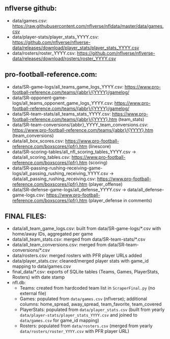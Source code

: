 ## nflverse github:
- data/games.csv: https://raw.githubusercontent.com/nflverse/nfldata/master/data/games.csv
- data/player-stats/player_stats_YYYY.csv: https://github.com/nflverse/nflverse-data/releases/download/player_stats/player_stats_YYYY.csv
- data/rosters/roster_YYYY.csv: https://github.com/nflverse/nflverse-data/releases/download/rosters/roster_YYYY.csv

## pro-football-reference.com:
- data/SR-game-logs/all_teams_game_logs_YYYY.csv: https://www.pro-football-reference.com/teams/{abbr}/{YYYY}/gamelog/
- data/SR-opponent-game-logs/all_teams_opponent_game_logs_YYYY.csv: https://www.pro-football-reference.com/teams/{abbr}/{YYYY}/gamelog/
- data/SR-team-stats/all_teams_stats_YYYY.csv: https://www.pro-football-reference.com/teams/{abbr}/{YYYY}.htm (team_stats)
- data/SR-team-conversions/{abbr}_YYYY_team_conversions.csv: https://www.pro-football-reference.com/teams/{abbr}/{YYYY}.htm (team_conversions)
- data/all_box_scores.csv: https://www.pro-football-reference.com/boxscores/{pfr}.htm (linescore)
- data/SR-scoring-tables/all_nfl_scoring_tables_YYYY.csv → data/all_scoring_tables.csv: https://www.pro-football-reference.com/boxscores/{pfr}.htm (scoring)
- data/SR-passing-rushing-receiving-game-logs/all_passing_rushing_receiving_YYYY.csv → data/all_passing_rushing_receiving.csv: https://www.pro-football-reference.com/boxscores/{pfr}.htm (player_offense)
- data/SR-defense-game-logs/all_defense_YYYY.csv → data/all_defense-game-logs.csv: https://www.pro-football-reference.com/boxscores/{pfr}.htm (player_defense in comments)

## FINAL FILES:
- data/all_team_game_logs.csv: built from data/SR-game-logs/*.csv with home/away IDs, aggregated per game
- data/all_team_stats.csv: merged from data/SR-team-stats/*.csv
- data/all_team_conversions.csv: merged from data/SR-team-conversions/*.csv
- data/rosters.csv: merged rosters with PFR player URLs added
- data/player_stats.csv: cleaned/merged player stats with game_id mapping to data/games.csv
- final_data/*.csv: exports of SQLite tables (Teams, Games, PlayerStats, Rosters) with date stamp
- nfl.db:
  - Teams: created from hardcoded team list in `ScraperFinal.py` (no external file)
  - Games: populated from `data/games.csv` (nflverse); additional columns: home_spread, away_spread, team_favorite, team_covered
  - PlayerStats: populated from `data/player_stats.csv` (built from yearly `data/player-stats/player_stats_YYYY.csv` and joined to `data/games.csv` for game_id mapping)
  - Rosters: populated from `data/rosters.csv` (merged from yearly `data/rosters/roster_YYYY.csv` with PFR player URL)